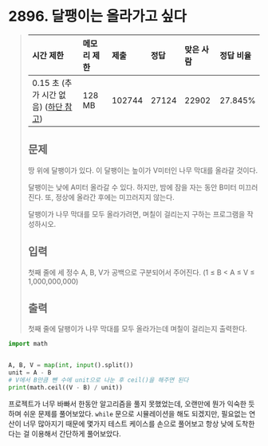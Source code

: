 # 2896. 달팽이는 올라가고 싶다

> | 시간 제한                                                    | 메모리 제한 | 제출   | 정답  | 맞은 사람 | 정답 비율 |
> | :----------------------------------------------------------- | :---------- | :----- | :---- | :-------- | :-------- |
> | 0.15 초 (추가 시간 없음) ([하단 참고](https://www.acmicpc.net/problem/2869#)) | 128 MB      | 102744 | 27124 | 22902     | 27.845%   |
>
> ## 문제
>
> 땅 위에 달팽이가 있다. 이 달팽이는 높이가 V미터인 나무 막대를 올라갈 것이다.
>
> 달팽이는 낮에 A미터 올라갈 수 있다. 하지만, 밤에 잠을 자는 동안 B미터 미끄러진다. 또, 정상에 올라간 후에는 미끄러지지 않는다.
>
> 달팽이가 나무 막대를 모두 올라가려면, 며칠이 걸리는지 구하는 프로그램을 작성하시오.
>
> ## 입력
>
> 첫째 줄에 세 정수 A, B, V가 공백으로 구분되어서 주어진다. (1 ≤ B < A ≤ V ≤ 1,000,000,000)
>
> ## 출력
>
> 첫째 줄에 달팽이가 나무 막대를 모두 올라가는데 며칠이 걸리는지 출력한다.

```python
import math


A, B, V = map(int, input().split())
unit = A - B
# V에서 B만큼 뺀 수에 unit으로 나눈 후 ceil()을 해주면 된다
print(math.ceil((V - B) / unit))
```

프로젝트가 너무 바빠서 한동안 알고리즘을 풀지 못했었는데, 오랜만에 뭔가 익숙한 듯 하며 쉬운 문제를 풀어보았다. `while` 문으로 시뮬레이션을 해도 되겠지만, 필요없는 연산이 너무 많아지기 때문에 몇가지 테스트 케이스를 손으로 풀어보고 항상 낮에 도착한다는 걸 이용해서 간단하게 풀어보았다.